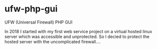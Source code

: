 # ufw-php-gui
UFW (Universal Firewall) PHP GUI

In 2018 I started with my first web service project on a virtual hosted linux server which was accessible and unprotected. So I decied to protect the hosted server with the uncomplicated firewall....
